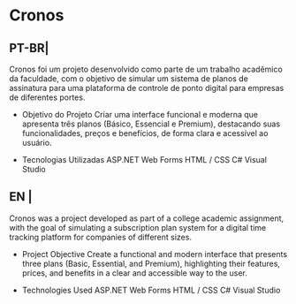 # Cronos

## PT-BR|
Cronos foi um projeto desenvolvido como parte de um trabalho acadêmico da faculdade, com o objetivo de simular um sistema de planos de assinatura para uma plataforma de controle de ponto digital para empresas de diferentes portes.

- Objetivo do Projeto
Criar uma interface funcional e moderna que apresenta três planos (Básico, Essencial e Premium), destacando suas funcionalidades, preços e benefícios, de forma clara e acessível ao usuário.

- Tecnologias Utilizadas
  ASP.NET Web Forms
  HTML / CSS
  C#
  Visual Studio


## EN |
Cronos was a project developed as part of a college academic assignment, with the goal of simulating a subscription plan system for a digital time tracking platform for companies of different sizes.

- Project Objective
Create a functional and modern interface that presents three plans (Basic, Essential, and Premium), highlighting their features, prices, and benefits in a clear and accessible way to the user.

- Technologies Used
  ASP.NET Web Forms
  HTML / CSS
  C#
  Visual Studio
